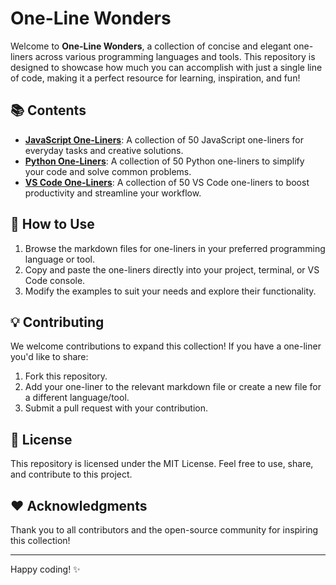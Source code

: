 
# One-Line Wonders

Welcome to **One-Line Wonders**, a collection of concise and elegant one-liners across various programming languages and tools. This repository is designed to showcase how much you can accomplish with just a single line of code, making it a perfect resource for learning, inspiration, and fun!

## 📚 Contents

- **[JavaScript One-Liners](javascript_one_line_wonders.md)**: A collection of 50 JavaScript one-liners for everyday tasks and creative solutions.
- **[Python One-Liners](python_one_line_wonders.md)**: A collection of 50 Python one-liners to simplify your code and solve common problems.
- **[VS Code One-Liners](vscode_one_line_wonders.md)**: A collection of 50 VS Code one-liners to boost productivity and streamline your workflow.

## 🚀 How to Use

1. Browse the markdown files for one-liners in your preferred programming language or tool.
2. Copy and paste the one-liners directly into your project, terminal, or VS Code console.
3. Modify the examples to suit your needs and explore their functionality.

## 💡 Contributing

We welcome contributions to expand this collection! If you have a one-liner you'd like to share:
1. Fork this repository.
2. Add your one-liner to the relevant markdown file or create a new file for a different language/tool.
3. Submit a pull request with your contribution.

## 📄 License

This repository is licensed under the MIT License. Feel free to use, share, and contribute to this project.

## ❤️ Acknowledgments

Thank you to all contributors and the open-source community for inspiring this collection!

---

Happy coding! ✨
